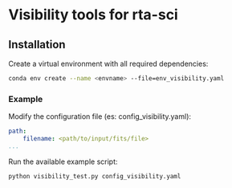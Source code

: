 # Visibility tools for rta-sci

## Installation

Create a virtual environment with all required dependencies: 
```bash
conda env create --name <envname> --file=env_visibility.yaml
```

### Example

Modify the configuration file (es: config_visibility.yaml):
```yaml
path:
    filename: <path/to/input/fits/file>
...
```

Run the available example script:
```bash
python visibility_test.py config_visibility.yaml
```
